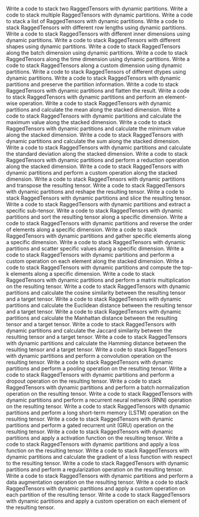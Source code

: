Write a code to stack two RaggedTensors with dynamic partitions.
Write a code to stack multiple RaggedTensors with dynamic partitions.
Write a code to stack a list of RaggedTensors with dynamic partitions.
Write a code to stack RaggedTensors with different row lengths using dynamic partitions.
Write a code to stack RaggedTensors with different inner dimensions using dynamic partitions.
Write a code to stack RaggedTensors with different shapes using dynamic partitions.
Write a code to stack RaggedTensors along the batch dimension using dynamic partitions.
Write a code to stack RaggedTensors along the time dimension using dynamic partitions.
Write a code to stack RaggedTensors along a custom dimension using dynamic partitions.
Write a code to stack RaggedTensors of different dtypes using dynamic partitions.
Write a code to stack RaggedTensors with dynamic partitions and preserve the partition information.
Write a code to stack RaggedTensors with dynamic partitions and flatten the result.
Write a code to stack RaggedTensors with dynamic partitions and perform an element-wise operation.
Write a code to stack RaggedTensors with dynamic partitions and calculate the mean along the stacked dimension.
Write a code to stack RaggedTensors with dynamic partitions and calculate the maximum value along the stacked dimension.
Write a code to stack RaggedTensors with dynamic partitions and calculate the minimum value along the stacked dimension.
Write a code to stack RaggedTensors with dynamic partitions and calculate the sum along the stacked dimension.
Write a code to stack RaggedTensors with dynamic partitions and calculate the standard deviation along the stacked dimension.
Write a code to stack RaggedTensors with dynamic partitions and perform a reduction operation along the stacked dimension.
Write a code to stack RaggedTensors with dynamic partitions and perform a custom operation along the stacked dimension.
Write a code to stack RaggedTensors with dynamic partitions and transpose the resulting tensor.
Write a code to stack RaggedTensors with dynamic partitions and reshape the resulting tensor.
Write a code to stack RaggedTensors with dynamic partitions and slice the resulting tensor.
Write a code to stack RaggedTensors with dynamic partitions and extract a specific sub-tensor.
Write a code to stack RaggedTensors with dynamic partitions and sort the resulting tensor along a specific dimension.
Write a code to stack RaggedTensors with dynamic partitions and reverse the order of elements along a specific dimension.
Write a code to stack RaggedTensors with dynamic partitions and gather specific elements along a specific dimension.
Write a code to stack RaggedTensors with dynamic partitions and scatter specific values along a specific dimension.
Write a code to stack RaggedTensors with dynamic partitions and perform a custom operation on each element along the stacked dimension.
Write a code to stack RaggedTensors with dynamic partitions and compute the top-k elements along a specific dimension.
Write a code to stack RaggedTensors with dynamic partitions and perform a matrix multiplication on the resulting tensor.
Write a code to stack RaggedTensors with dynamic partitions and calculate the cosine similarity between the resulting tensor and a target tensor.
Write a code to stack RaggedTensors with dynamic partitions and calculate the Euclidean distance between the resulting tensor and a target tensor.
Write a code to stack RaggedTensors with dynamic partitions and calculate the Manhattan distance between the resulting tensor and a target tensor.
Write a code to stack RaggedTensors with dynamic partitions and calculate the Jaccard similarity between the resulting tensor and a target tensor.
Write a code to stack RaggedTensors with dynamic partitions and calculate the Hamming distance between the resulting tensor and a target tensor.
Write a code to stack RaggedTensors with dynamic partitions and perform a convolution operation on the resulting tensor.
Write a code to stack RaggedTensors with dynamic partitions and perform a pooling operation on the resulting tensor.
Write a code to stack RaggedTensors with dynamic partitions and perform a dropout operation on the resulting tensor.
Write a code to stack RaggedTensors with dynamic partitions and perform a batch normalization operation on the resulting tensor.
Write a code to stack RaggedTensors with dynamic partitions and perform a recurrent neural network (RNN) operation on the resulting tensor.
Write a code to stack RaggedTensors with dynamic partitions and perform a long short-term memory (LSTM) operation on the resulting tensor.
Write a code to stack RaggedTensors with dynamic partitions and perform a gated recurrent unit (GRU) operation on the resulting tensor.
Write a code to stack RaggedTensors with dynamic partitions and apply a activation function on the resulting tensor.
Write a code to stack RaggedTensors with dynamic partitions and apply a loss function on the resulting tensor.
Write a code to stack RaggedTensors with dynamic partitions and calculate the gradient of a loss function with respect to the resulting tensor.
Write a code to stack RaggedTensors with dynamic partitions and perform a regularization operation on the resulting tensor.
Write a code to stack RaggedTensors with dynamic partitions and perform a data augmentation operation on the resulting tensor.
Write a code to stack RaggedTensors with dynamic partitions and apply a custom operation on each partition of the resulting tensor.
Write a code to stack RaggedTensors with dynamic partitions and apply a custom operation on each element of the resulting tensor.
